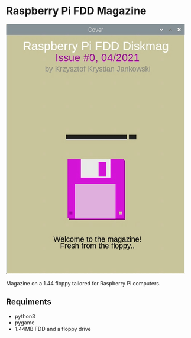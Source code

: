 # Raspberry Pi FDD Magazine
![Floppy](screens/fdd.gif)

Magazine on a 1.44 floppy tailored for Raspberry Pi computers. 

## Requiments

- python3
- pygame
- 1.44MB FDD and a floppy drive